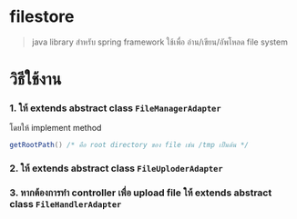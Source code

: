 # filestore

> java library สำหรับ spring framework ใช้เพื่อ อ่าน/เขียน/อัพโหลด file system

# วิธีใช้งาน

### 1. ให้ extends abstract class `FileManagerAdapter`

โดยให้ implement method 

```java
getRootPath() /* คือ root directory ของ file เช่น /tmp เป็นต้น */
```

### 2. ให้ extends abstract class `FileUploderAdapter`


### 3. หากต้องการทำ controller เพื่อ upload file ให้ extends abstract class `FileHandlerAdapter`

